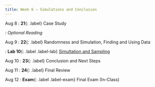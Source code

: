 ```yaml
---
title: Week 6 — Simulations and Conclusion
---
```


Aug 8
: **21**{: .label} Case Study
  <!--: [Slides](#) &#8226; [Code](#)-->
: *Optional Reading*

Aug 9
: **22**{: .label} Randomness and Simulation, Finding and Using Data
  <!--: [Slides](#) &#8226; [Code](#)-->
: **Lab 10**{: .label .label-lab} [Simultation and Sampling](#)

Aug 10
: **23**{: .label} Conclusion and Next Steps
  <!--: [Slides](#) &#8226; [Code](#)-->

Aug 11
: **24**{: .label} Final Review
  <!--: [Slides](#) &#8226; [Code](#)-->

Aug 12
: **Exam**{: .label .label-exam} Final Exam (In-Class)
